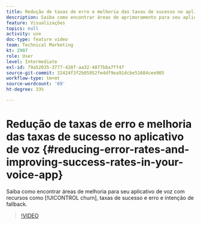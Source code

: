 ```yaml
---
title: Redução de taxas de erro e melhoria das taxas de sucesso no aplicativo de voz
description: Saiba como encontrar áreas de aprimoramento para seu aplicativo de voz com recursos como churn, taxas de sucesso e erros e intenção de fallback.
feature: Visualizações
topics: null
activity: use
doc-type: feature video
team: Technical Marketing
kt: 2907
role: User
level: Intermediate
exl-id: 79a52035-3777-428f-aa32-4877bba7ff47
source-git-commit: 32424f3f2b05952fe4df9ea91dcbe51684cee905
workflow-type: tm+mt
source-wordcount: '69'
ht-degree: 33%

---
```


# Redução de taxas de erro e melhoria das taxas de sucesso no aplicativo de voz {#reducing-error-rates-and-improving-success-rates-in-your-voice-app}

Saiba como encontrar áreas de melhoria para seu aplicativo de voz com recursos como [!UICONTROL churn], taxas de sucesso e erro e intenção de fallback.

>[!VIDEO](https://video.tv.adobe.com/v/27222/?quality=9)

